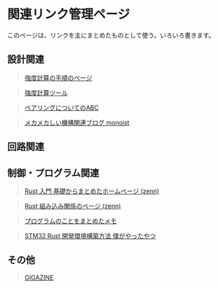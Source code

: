 # 関連リンク管理ページ
このページは、リンクを主にまとめたものとして使う。いろいろ書きます。
## 設計関連
>[強度計算の手順のページ](https://kawahara-zakki.com/allowable-stress/#i-9)

>[強度計算ツール](https://seihin-sekkei.com/calculation-tool/)

>[ベアリングについてのABC](https://www.nsk.com/jp-ja/tools-resources/abc-bearings/)

>[メカメカしい機構関連ブログ monoist](https://monoist.itmedia.co.jp/mn/series/207/spv/)

## 回路関連
>
## 制御・プログラム関連
>[Rust 入門 基礎からまとめたホームページ (zenn)](https://zenn.dev/mebiusbox/books/22d4c1ed9b0003/viewer/6d5875)

>[Rust 組み込み関係のページ (zenn)](https://zenn.dev/oyatomo/articles/56c468e3dae152)

>[プログラムのことをまとめたメモ](programs-memo.md)

>[STM32 Rust 開発環境構築方法 僕がやったやつ](https://zeptoelecdesign.com/rust-embedded2/)

## その他
>[GIGAZINE]()

>[]()